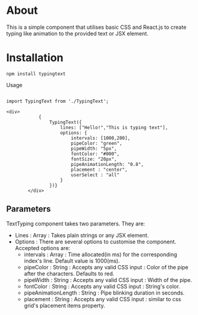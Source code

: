 # About

This is a simple component that utilises basic CSS and React.js to create typing like animation to the provided text or JSX element.

# Installation

`npm install typingtext`

Usage

```

import TypingText from './TypingText';

<div>
            {
                TypingText({
                    lines: ["Hello!","This is typing text"], 
                    options: {
                        intervals: [1000,200],
                        pipeColor: "green",
                        pipeWidth: "5px",
                        fontColor: "#000",
                        fontSize: "20px",
                        pipeAnimationLength: "0.8",
                        placement : "center",
                        userSelect : "all"
                    }
                })}
        </div>

```

## Parameters
TextTyping component takes two parameters. They are:
* Lines : Array : Takes plain strings or any JSX element.
* Options : There are several options to customise the component. Accepted options are:
	*  intervals : Array : Time allocated(in ms) for the corresponding index's line. Default value is 1000(ms).
	* pipeColor : String : Accepts any valid CSS input : Color of the pipe after the characters. Defaults to red. 
	* pipeWidth : String : Accepts any valid CSS input : Width of the pipe.
	* fontColor  : String : Accepts any valid CSS input : String's color.
	* pipeAnimationLength : String : Pipe blinking duration in seconds.
	* placement : String : Accepts any valid CSS input : similar to css grid's placement items property.